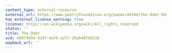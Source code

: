 ```yaml
---
content_type: external-resource
external_url: https://www.poetryfoundation.org/poems/44194/the-debt-56d22331136b0
has_external_license_warning: true
license: https://en.wikipedia.org/wiki/All_rights_reserved
status: ''
title: The Debt
uid: 6807949d-9247-4a76-a27c-26ab46fd623d
wayback_url: ''
---
```

